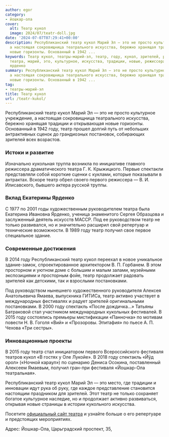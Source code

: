 ```yaml
---
author: egor
category:
- йошкар-ола
cover:
  alt: Театр кукол
  image: 2024/07/teatr-doll.jpg
date: '2024-07-07T07:29:41+00:00'
description: Республиканский театр кукол Марий Эл — это не просто культурное учреждение,
  а настоящая сокровищница театрального искусства, бережно хранящая традиции и открывающая
  новые горизонты. Основанный в 1942 ...
keywords: Театр кукол, театры-марий-эл, театр, году, кукол, зрителей, республиканский,
  театра, марий, это, культурное, искусства, традиции, новые, режиссера, первого,
  ярденко
summary: Республиканский театр кукол Марий Эл — это не просто культурное учреждение,
  а настоящая сокровищница театрального искусства, бережно хранящая традиции и открывающая
  новые горизонты. Основанный в 1942 ...
tag:
- театры-марий-эл
title: Театр кукол
url: /teatr-kukol/
---
```


Республиканский театр кукол Марий Эл — это не просто культурное учреждение, а настоящая сокровищница театрального искусства, бережно хранящая традиции и открывающая новые горизонты. Основанный в 1942 году, театр прошел долгий путь от небольших антрактивных сценок до грандиозных постановок, собирающих зрителей всех возрастов.

### Истоки и развитие

Изначально кукольная труппа возникла по инициативе главного режиссера драматического театра Г. К. Крыжицкого. Первые спектакли представляли собой короткие сценки с куклами, которые показывали в антрактах. Вскоре театр обрел своего первого режиссера — В. И. Илисавского, бывшего актера русской труппы.

### Вклад Екатерины Ярденко

С 1977 по 2001 годы художественным руководителем театра была Екатерина Ивановна Ярденко, ученица знаменитого Сергея Образцова и заслуженный деятель искусств МАССР. Под ее руководством театр не только развивался, но и значительно расширил свой репертуар и технические возможности. В 1989 году театр получил свое первое специальное здание.

### Современные достижения

В 2014 году Республиканский театр кукол переехал в новое уникальное здание-замок, спроектированное архитектором В. П. Горбанем. В этом просторном и уютном доме с большим и малым залами, музейными экспозициями и просторным фойе, театр продолжает радовать зрителей как детскими, так и взрослыми постановками.

Под руководством нынешнего художественного руководителя Алексея Анатольевича Ямаева, выпускника ГИТИСа, театр активно участвует в международных фестивалях и радует зрителей оригинальными постановками. В 2000 году спектакль «После дождичка…» Татьяны Батраковой стал участником международных кукольных фестивалей. В 2015 году состоялись премьеры мистификации «Панночка» по мотивам повести Н. В. Гоголя «Вий» и «Прозоровы. Эпитафия» по пьесе А. П. Чехова «Три сестры».

### Инновационные проекты

В 2015 году театр стал инициатором первого Всероссийского фестиваля театров кукол «В гостях у Оле Лукойе». В 2018 году спектакль «Йÿд орол» («Ночной караул») по сценарию Дениса Осокина, поставленный Алексеем Ямаевым, получил гран-при фестиваля «Йошкар-Ола театральная».

Республиканский театр кукол Марий Эл — это место, где традиции и инновации идут рука об руку, где каждое представление становится настоящим праздником для зрителей. Этот театр не только сохраняет богатое культурное наследие, но и продолжает активно развиваться, открывая новые страницы в истории кукольного искусства.

Посетите [официальный сайт театра](http://teatrkukolmariel.ru) и узнайте больше о его репертуаре и предстоящих мероприятиях.

Адрес: Йошкар-Ола, Царьградский проспект, 35,